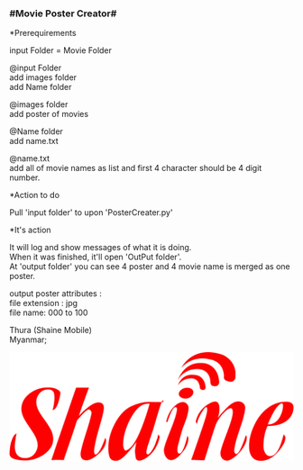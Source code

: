 <h3>#Movie Poster Creator#</h3>

*Prerequirements

input Folder = Movie Folder

@input Folder  
add images folder  
add Name folder  

@images folder  
add poster of movies

@Name folder  
add name.txt

@name.txt  
add all of movie names as list and first 4 character should be 4 digit number.

*Action to do

Pull 'input folder' to upon 'PosterCreater.py'

*It's action

It will log and show messages of what it is doing.  
When it was finished, it'll open 'OutPut folder'.  
At 'output folder' you can see 4 poster and 4 movie name is merged as one poster.

output poster attributes :  
file extension : jpg  
file name: 000 to 100

Thura (Shaine Mobile)  
Myanmar;

<img src="shaine.png">


